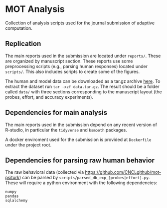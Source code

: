 # MOT Analysis

Collection of analysis scripts used for the journal submission of adaptive computation.

## Replication

The main reports used in the submission are located under `reports/`. These are organized by manuscript section.
These reports use some preprocessing scripts (e.g., parsing human responses)  located under `scripts/`.
This also includes scripts to create some of the figures.

The human and model data can be downloaded as a tar.gz archive  [here](https://yale.box.com/shared/static/xxuncuimsdfoxyfw63psme2k4bl22hdc.gz).
To extract the dataset run `tar -xzf data.tar.gz`.
The result should be a folder called `data/` with three sections corresponding to the manuscript layout (the probes, effort, and accuracy experiments).


## Dependencies for main analysis

The main reports used in the submission depend on any recent version of R-studio, in particular the `tidyverse` and `ksmooth` packages.

A docker enviroment used for the submission is provided at `Dockerfile` under the project root.

## Dependencies for parsing raw human behavior

The raw behavioral data (collected via https://github.com/CNCLgithub/mot-psiturk) can be parsed by `scripts/parsed_db_exp_[probes|effort].py`. These will require a python environment with the following dependencies:


```
numpy
pandas
sqlalchemy
```

